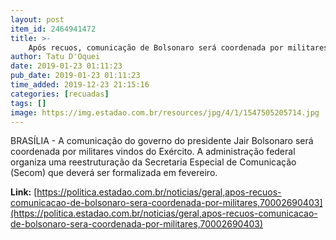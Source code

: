 ```yaml
---
layout: post
item_id: 2464941472
title: >-
    Após recuos, comunicação de Bolsonaro será coordenada por militares
author: Tatu D'Oquei
date: 2019-01-23 01:11:23
pub_date: 2019-01-23 01:11:23
time_added: 2019-12-23 21:15:16
categories: [recuadas]
tags: []
image: https://img.estadao.com.br/resources/jpg/4/1/1547505205714.jpg
---
```


BRASÍLIA - A comunicação do governo do presidente Jair Bolsonaro será coordenada por militares vindos do Exército. A administração federal organiza uma reestruturação da Secretaria Especial de Comunicação (Secom) que deverá ser formalizada em fevereiro.

**Link:** [https://politica.estadao.com.br/noticias/geral,apos-recuos-comunicacao-de-bolsonaro-sera-coordenada-por-militares,70002690403](https://politica.estadao.com.br/noticias/geral,apos-recuos-comunicacao-de-bolsonaro-sera-coordenada-por-militares,70002690403)


